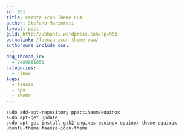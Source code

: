 ```yaml
---
id: 951
title: Faenza Icon Theme PPA
author: Stefano Marzorati
layout: post
guid: http://ubbunti.wordpress.com/?p=951
permalink: /faenza-icon-theme-ppa/
authorsure_include_css:
  - 
dsq_thread_id:
  - 2489081651
categories:
  - Linux
tags:
  - faenza
  - ppa
  - theme
---
```

`sudo add-apt-repository ppa:tiheum/equinox`  
`sudo apt-get update`  
`sudo apt-get install gtk2-engines-equinox equinox-theme equinox-ubuntu-theme faenza-icon-theme`